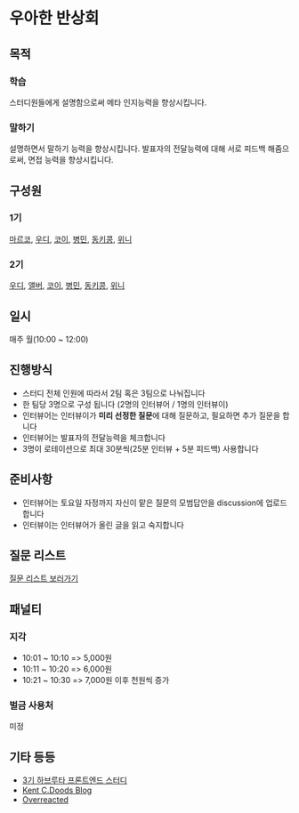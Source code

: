 # 우아한 반상회

## 목적

### 학습

스터디원들에게 설명함으로써 메타 인지능력을 향상시킵니다.

### 말하기

설명하면서 말하기 능력을 향상시킵니다.
발표자의 전달능력에 대해 서로 피드백 해줌으로써, 면접 능력을 향상시킵니다.

## 구성원

### 1기

[마르코](https://github.com/wonsss), [우디](https://github.com/greenblues1190), [코이](https://github.com/InKyoJeong), [병민](https://github.com/airman5573), [동키콩](https://github.com/JUDONGHYEOK), [위니](https://github.com/rladpwl0512)

### 2기

[우디](https://github.com/greenblues1190), [앨버](https://github.com/al-bur), [코이](https://github.com/InKyoJeong), [병민](https://github.com/airman5573), [동키콩](https://github.com/JUDONGHYEOK), [위니](https://github.com/rladpwl0512)

## 일시

매주 월(10:00 ~ 12:00)

## 진행방식

- 스터디 전체 인원에 따라서 2팀 혹은 3팀으로 나눠집니다
- 한 팀당 3명으로 구성 됩니다 (2명의 인터뷰어 / 1명의 인터뷰이)
- 인터뷰어는 인터뷰이가 **미리 선정한 질문**에 대해 질문하고, 필요하면 추가 질문을 합니다
- 인터뷰어는 발표자의 전달능력을 체크합니다
- 3명이 로테이션으로 최대 30분씩(25분 인터뷰 + 5분 피드백) 사용합니다

## 준비사항

- 인터뷰어는 토요일 자정까지 자신이 맡은 질문의 모범답안을 discussion에 업로드 합니다
- 인터뷰이는 인터뷰어가 올린 글을 읽고 숙지합니다

## 질문 리스트

[질문 리스트 보러가기](./question-list.md)

## 패널티

### 지각

- 10:01 ~ 10:10 => 5,000원
- 10:11 ~ 10:20 => 6,000원
- 10:21 ~ 10:30 => 7,000원
이후 천원씩 증가

### 벌금 사용처

미정

## 기타 등등

- [3기 하브루타 프론트엔드 스터디](https://github.com/woowacourse-fe-study/havruta-frontend)
- [Kent C.Doods Blog](https://kentcdodds.com/blog)
- [Overreacted](https://overreacted.io/)
